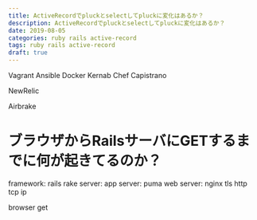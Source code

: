 ```yaml
---
title: ActiveRecordでpluckとselectしてpluckに変化はあるか？
description: ActiveRecordでpluckとselectしてpluckに変化はあるか？
date: 2019-08-05
categories: ruby rails active-record
tags: ruby rails active-record
draft: true
---
```


Vagrant
Ansible
Docker
Kernab
Chef
Capistrano


NewRelic

Airbrake


# ブラウザからRailsサーバにGETするまでに何が起きてるのか？

framework: rails
rake server: 
app server: puma
web server: nginx
tls
http
tcp
ip

browser
get 



